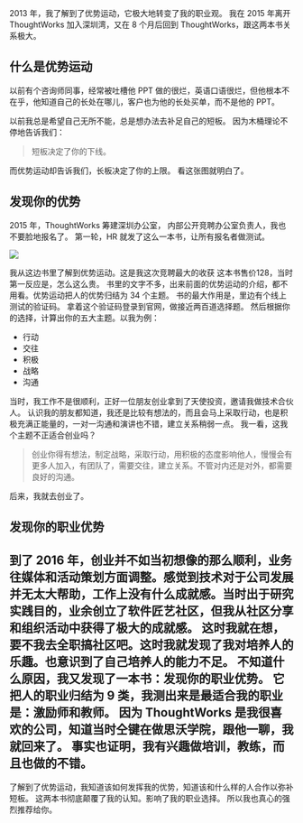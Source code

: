 2013 年，我了解到了优势运动，它极大地转变了我的职业观。
我在 2015 年离开 ThoughtWorks 加入深圳湾，又在 8 个月后回到 ThoughtWorks，跟这两本书关系极大。

## 什么是优势运动
以前有个咨询师同事，经常被吐槽他 PPT 做的很烂，英语口语很烂，但他根本不在乎，他知道自己的长处在哪儿，客户也为他的长处买单，而不是他的 PPT。

以前我总是希望自己无所不能，总是想办法去补足自己的短板。
因为木桶理论不停地告诉我们：
>短板决定了你的下线。

而优势运动却告诉我们，长板决定了你的上限。
看这张图就明白了。

## 发现你的优势
2015 年，ThoughtWorks 筹建深圳办公室， 内部公开竞聘办公室负责人，我也不要脸地报名了。
第一轮，HR 就发了这么一本书，让所有报名者做测试。

![](./_image/2017-02-25-07-21-05.jpg)

我从这边书里了解到优势运动。这是我这次竞聘最大的收获
这本书售价128，当时第一反应是，怎么这么贵。
书里的文字不多，出来前面的优势运动的介绍，都不用看。优势运动把人的优势归结为 34 个主题。
书的最大作用是，里边有个线上测试的验证码。
拿着这个验证码登录到官网，做接近两百道选择题。
然后根据你的选择，计算出你的五大主题。以我为例：
* 行动
* 交往
* 积极
* 战略
* 沟通

当时，我工作不是很顺利，正好一位朋友创业拿到了天使投资，邀请我做技术合伙人。
认识我的朋友都知道，我还是比较有想法的，而且会马上采取行动，也是积极充满正能量的，一对一沟通和演讲也不错，建立关系稍弱一点。
我一看，这我个主题不正适合创业吗？
>创业你得有想法，制定战略，采取行动，用积极的态度影响他人，慢慢会有更多人加入，有团队了，需要交往，建立关系。不管对内还是对外，都需要良好的沟通。

后来，我就去创业了。

## 发现你的职业优势
到了 2016 年，创业并不如当初想像的那么顺利，业务往媒体和活动策划方面调整。感觉到技术对于公司发展并无太大帮助，工作上没有什么成就感。当时出于研究实践目的，业余创立了软件匠艺社区，但我从社区分享和组织活动中获得了极大的成就感。
这时我就在想，要不我去全职搞社区吧。这时我就发现了我对培养人的乐趣。也意识到了自己培养人的能力不足。
不知道什么原因，我又发现了一本书：发现你的职业优势。
它把人的职业归结为 9 类，我测出来是最适合我的职业是：激励师和教师。
因为 ThoughtWorks 是我很喜欢的公司，知道当时仝键在做思沃学院，跟他一聊，我就回来了。
事实也证明，我有兴趣做培训，教练，而且也做的不错。
---
了解到了优势运动，我知道该如何发挥我的优势，知道该和什么样的人合作以弥补短板。
这两本书彻底颠覆了我的认知。影响了我的职业选择。
所以我也真心的强烈推荐给你。